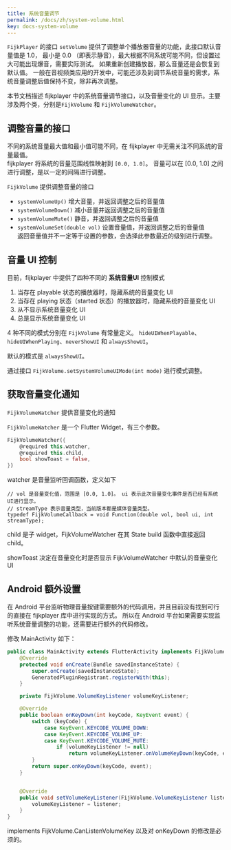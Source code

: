 ```yaml
---
title: 系统音量调节
permalink: /docs/zh/system-volume.html
key: docs-system-volume
---
```


`FijkPlayer` 的接口 `setVolume` 提供了调整单个播放器音量的功能，此接口默认音量值是 1.0， 最小是 0.0 （即表示静音），最大根据不同系统可能不同，但设置过大可能出现爆音，需要实际测试。
如果重新创建播放器，那么音量还是会恢复到默认值。
一般在音视频类应用的开发中，可能还涉及到调节系统音量的需求，系统音量调整后值保持不变，除非再次调整。

本节文档描述 fijkplayer 中的系统音量调节接口，以及音量变化的 UI 显示。主要涉及两个类，分别是`FijkVolume` 和 `FijkVolumeWatcher`。

## 调整音量的接口

不同的系统音量最大值和最小值可能不同，在 fijkplayer 中无需关注不同系统的音量最值。  
fijkplayer 将系统的音量范围线性映射到 `[0.0, 1.0]`。
音量可以在 [0.0, 1.0] 之间进行调整，是以一定的间隔进行调整。

`FijkVolume` 提供调整音量的接口

* `systemVolumeUp()` 增大音量，并返回调整之后的音量值
* `systemVolumeDown()` 减小音量并返回调整之后的音量值
* `systemVolumeMute()` 静音，并返回调整之后的音量值
* `systemVolumeSet(double vol)` 设置音量值，并返回调整之后的音量值  
    返回音量值并不一定等于设置的参数，会选择此参数最近的级别进行调整。

## 音量 UI 控制

目前，fijkplayer 中提供了四种不同的 **系统音量UI** 控制模式

1. 当存在 playable 状态的播放器时，隐藏系统的音量变化 UI
2. 当存在 playing 状态（started 状态）的播放器时，隐藏系统的音量变化 UI
3. 从不显示系统音量变化 UI
4. 总是显示系统音量变化 UI

4 种不同的模式分别在 `FijkVolume` 有常量定义。
`hideUIWhenPlayable`、`hideUIWhenPlaying`、`neverShowUI` 和 `alwaysShowUI`。

默认的模式是 `alwaysShowUI`。

通过接口 `FijkVolume.setSystemVolumeUIMode(int mode)` 进行模式调整。

## 获取音量变化通知

`FijkVolumeWatcher` 提供音量变化的通知

`FijkVolumeWatcher` 是一个 Flutter Widget，有三个参数。
```dart
FijkVolumeWatcher({
    @required this.watcher,
    @required this.child,
    bool showToast = false,
})
```

watcher 是音量监听回调函数，定义如下
```
// vol 是音量变化值，范围是 [0.0, 1.0]。 ui 表示此次音量变化事件是否已经有系统UI进行显示。
// streamType 表示音量类型，当前版本都是媒体音量类型。
typedef FijkVolumeCallback = void Function(double vol, bool ui, int streamType);
```

child 是子 widget，FijkVolumeWatcher 在其 State build 函数中直接返回 child。

showToast 决定在音量变化时是否显示 FijkVolumeWatcher 中默认的音量变化 UI

## Android 额外设置

在 Android 平台监听物理音量按键需要额外的代码调用，并且目前没有找到可行的直接在 fijkplayer 库中进行实现的方式。
所以在 Android 平台如果需要实现监听系统音量调整的功能，还需要进行额外的代码修改。

修改  MainActivity 如下：
```java
public class MainActivity extends FlutterActivity implements FijkVolume.CanListenVolumeKey {
    @Override
    protected void onCreate(Bundle savedInstanceState) {
        super.onCreate(savedInstanceState);
        GeneratedPluginRegistrant.registerWith(this);
    }

    private FijkVolume.VolumeKeyListener volumeKeyListener;

    @Override
    public boolean onKeyDown(int keyCode, KeyEvent event) {
        switch (keyCode) {
            case KeyEvent.KEYCODE_VOLUME_DOWN:
            case KeyEvent.KEYCODE_VOLUME_UP:
            case KeyEvent.KEYCODE_VOLUME_MUTE:
                if (volumeKeyListener != null)
                    return volumeKeyListener.onVolumeKeyDown(keyCode, event);
        }
        return super.onKeyDown(keyCode, event);
    }


    @Override
    public void setVolumeKeyListener(FijkVolume.VolumeKeyListener listener) {
        volumeKeyListener = listener;
    }
}
```

implements FijkVolume.CanListenVolumeKey 以及对 onKeyDown 的修改是必须的。
